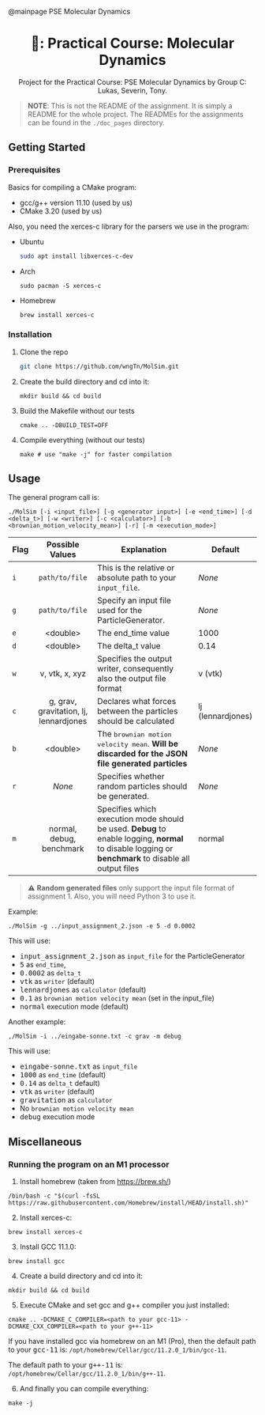 @mainpage PSE Molecular Dynamics

<!-- PROJECT LOGO -->
<div style="text-align: center">
<h1>📜: Practical Course: Molecular Dynamics</h1>
  <p>
    Project for the Practical Course: PSE Molecular Dynamics by Group C: Lukas, Severin, Tony.
  </p>
</div>

> **NOTE**: This is not the README of the assignment. It is simply a README for the whole project. The READMEs
> for the assignments can be found in the `./doc_pages` directory.


<!-- GETTING STARTED -->
## Getting Started

### Prerequisites

Basics for compiling a CMake program:

* gcc/g++ version 11.10 (used by us)
* CMake 3.20 (used by us)

Also, you need the xerces-c library for the parsers we use in the program:
* Ubuntu
  ```sh
  sudo apt install libxerces-c-dev
  ```
* Arch
    ```shell
    sudo pacman -S xerces-c
    ```
* Homebrew
    ```shell
    brew install xerces-c
    ```


### Installation

1. Clone the repo
   ```sh
   git clone https://github.com/wngTn/MolSim.git
   ```
2. Create the build directory and cd into it:
    ```shell
    mkdir build && cd build 
    ``` 
3. Build the Makefile without our tests
    ```shell
    cmake .. -DBUILD_TEST=OFF
    ```

4. Compile everything (without our tests)
    ```shell
    make # use "make -j" for faster compilation
    ```

<!-- USAGE EXAMPLES -->
## Usage

The general program call is:

```shell
./MolSim [-i <input_file>] [-g <generator input>] [-e <end_time>] [-d <delta_t>] [-w <writer>] [-c <calculator>] [-b <brownian_motion_velocity_mean>] [-r] [-m <execution_mode>]
```

| Flag   | Possible Values | Explanation | Default |
|----------|:-------------:|-------------| ------- |
| `i` |  `path/to/file` | This is the relative or absolute path to your `input_file`. | *None*
| `g` |  `path/to/file`| Specify an input file used for the ParticleGenerator. | *None*
| `e` |  \<double> | The end_time value | 1000
| `d` | \<double> | The delta_t value | 0.14
| `w` | v, vtk, x, xyz | Specifies the output writer, consequently also the output file format | v (vtk)
| `c` | g, grav, gravitation, lj, lennardjones | Declares what forces between the particles should be calculated | lj (lennardjones)
| `b` | \<double> | The <tt>brownian motion velocity mean</tt>. **Will be discarded for the JSON file generated particles** | *None*
| `r` | *None* | Specifies whether random particles should be generated. | *None*
| `m` | normal, debug, benchmark | Specifies which execution mode should be used. **Debug** to enable logging, **normal** to disable logging or **benchmark** to disable all output files | normal

> ⚠️ **Random generated files** only support the input file format of assignment 1. Also, you will need Python 3 to use it.

Example:

```shell
./MolSim -g ../input_assignment_2.json -e 5 -d 0.0002
```

This will use:
- <tt>input_assignment_2.json</tt> as `input_file` for the ParticleGenerator
- <tt>5</tt> as `end_time`,
- <tt>0.0002</tt> as `delta_t`
- <tt>vtk</tt> as `writer` (default)
- <tt>lennardjones</tt> as `calculator` (default)
- <tt>0.1</tt> as `brownian motion velocity mean` (set in the input_file)
- <tt>normal</tt> execution mode (default)

Another example:

```shell
,/MolSim -i ../eingabe-sonne.txt -c grav -m debug
```
This will use:
- <tt>eingabe-sonne.txt</tt> as `input_file`
- <tt>1000</tt> as `end_time` (default)
- <tt>0.14</tt> as `delta_t` default)
- <tt>vtk</tt> as `writer` (default)
- <tt>gravitation</tt> as `calculator`
- No `brownian motion velocity mean`
- <tt>debug</tt> execution mode



<!-- Miscellaneous -->
## Miscellaneous

### Running the program on an M1 processor

1. Install homebrew (taken from https://brew.sh/)
```shell
/bin/bash -c "$(curl -fsSL https://raw.githubusercontent.com/Homebrew/install/HEAD/install.sh)"
```

2. Install xerces-c:
```shell
brew install xerces-c
```

3. Install GCC 11.1.0:
```shell
brew install gcc
```

4. Create a build directory and cd into it:
```shell
mkdir build && cd build
```

5. Execute CMake and set gcc and g++ compiler you just installed:
```shell
cmake .. -DCMAKE_C_COMPILER=<path to your gcc-11> -DCMAKE_CXX_COMPILER=<path to your g++-11>
```
If you have installed gcc via homebrew on an M1 (Pro),
then the default path to your <tt>gcc-11</tt> is: `/opt/homebrew/Cellar/gcc/11.2.0_1/bin/gcc-11`.


The default path to your <tt>g++-11</tt> is: `/opt/homebrew/Cellar/gcc/11.2.0_1/bin/g++-11`.

6. And finally you can compile everything:

```shell
make -j
```


